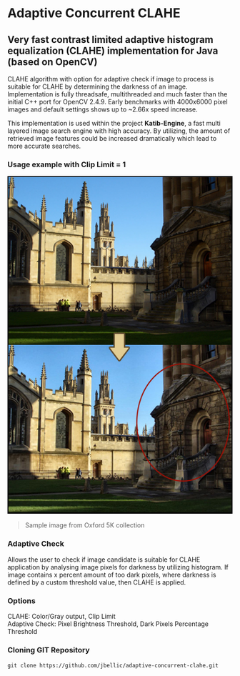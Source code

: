 # Adaptive Concurrent CLAHE
Very fast contrast limited adaptive histogram equalization (CLAHE) implementation for Java (based on OpenCV)
------------------------------------------------------
CLAHE algorithm with option for adaptive check if image to process is suitable for CLAHE by determining the darkness of an image. Implementation is fully threadsafe, multithreaded and much faster than the initial C++ port for OpenCV 2.4.9. Early benchmarks with 4000x6000 pixel images and default settings shows up to ~2.66x speed increase.  

This implementation is used within the project **Katib-Engine**, a fast multi layered image search engine with high accuracy.
By utilizing, the amount of retrieved image features could be increased dramatically which lead to more accurate searches.

### Usage example with Clip Limit = 1

![AC-CLAHE](https://raw.githubusercontent.com/jbellic/adaptive-concurrent-clahe/master/ac-clahe.jpg)
> Sample image from Oxford 5K collection

### Adaptive Check

Allows the user to check if image candidate is suitable for CLAHE application by analysing image pixels for darkness by utilizing histogram. If image contains x percent amount of too dark pixels, where darkness is defined by a custom threshold value, then CLAHE is applied.

### Options

CLAHE: Color/Gray output, Clip Limit  
Adaptive Check: Pixel Brightness Threshold, Dark Pixels Percentage Threshold

### Cloning GIT Repository

```
git clone https://github.com/jbellic/adaptive-concurrent-clahe.git
```


